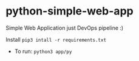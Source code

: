 # python-simple-web-app
Simple Web Application just DevOps pipeline :)

Install
`pip3 intall -r requirements.txt`

- To run:
`python3 app/py`
